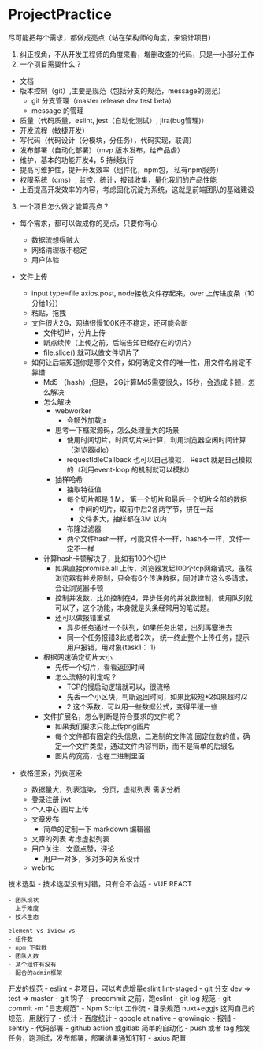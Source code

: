 # ProjectPractice
尽可能把每个需求，都做成亮点（站在架构师的角度，来设计项目）
1. 纠正视角，不从开发工程师的角度来看，增删改查的代码，只是一小部分工作
2. 一个项目需要什么？
  - 文档
  - 版本控制（git）,主要是规范（包括分支的规范，message的规范）
    - git 分支管理（master  release dev test beta）
    - message 的管理
  - 质量（代码质量，eslint, jest（自动化测试）, jira(bug管理)）
  - 开发流程（敏捷开发）
  - 写代码（代码设计（分模块，分任务），代码实现，联调）
  - 发布部署（自动化部署）（mvp 版本发布，给产品虐）
  - 维护，基本的功能开发4，5 持续执行
  - 提高可维护性，提升开发效率（组件化，npm包， 私有npm服务）
  - 权限系统（cms）, 监控，统计，报错收集，量化我们的产品性能
  - 上面提高开发效率的内容，考虑固化沉淀为系统，这就是前端团队的基础建设
3. 一个项目怎么做才能算亮点？
  - 每个需求，都可以做成你的亮点，只要你有心
    - 数据流想得贼大
    - 网络清理极不稳定
    - 用户体验
  - 文件上传
    - input type=file axios.post, node接收文件存起来，over 上传进度条（10分给1分）
    - 粘贴，拖拽
    - 文件很大2G，网络很慢100K还不稳定，还可能会断
      - 文件切片，分片上传
      - 断点续传（上传之前，后端告知已经存在的切片）
      - file.slice() 就可以做文件切片了
    - 如何让后端知道你是哪个文件，如何确定文件的唯一性，用文件名肯定不靠谱
      - Md5 （hash）,但是， 2G计算Md5需要很久，15秒，会造成卡顿，怎么解决
      - 怎么解决
        - webworker
          - 会额外加载js
        - 思考一下框架源码，怎么处理量大的场景
          - 使用时间切片，时间切片来计算，利用浏览器空闲时间计算（浏览器idle）
          - requestIdleCallback 也可以自己模拟， React 就是自己模拟的（利用event-loop 的机制就可以模拟）
        - 抽样哈希
          - 抽取特征值
          - 每个切片都是 1 M， 第一个切片和最后一个切片全部的数据
            - 中间的切片，取前中后2各两字节，拼在一起
            - 文件多大，抽样都在3M 以内
          - 布隆过滤器
          - 两个文件hash一样，可能文件不一样，hash不一样，文件一定不一样 
      - 计算hash卡顿解决了，比如有100个切片
        - 如果直接promise.all 上传，浏览器发起100个tcp网络请求，虽然浏览器有并发限制，只会有6个传递数据，同时建立这么多请求，会让浏览器卡顿 
        - 控制并发数，比如控制在4，异步任务的并发数控制，使用队列就可以了，这个功能，本身就是头条经常用的笔试题。
        - 还可以做报错重试
          - 异步任务通过一个队列，如果任务出错，出列再塞进去
          - 同一个任务报错3此或者2次， 统一终止整个上传任务，提示用户报错，用对象{task1： 1}
      - 根据网速确定切片大小
        - 先传一个切片，看看返回时间
        - 怎么流畅的判定呢？
          - TCP的慢启动逻辑就可以，很流畅
          - 先丢一个小区块，判断返回时间，如果比较短*2如果超时/2
          - 2 这个系数，可以用一些数据公式，变得平缓一些
      - 文件扩展名，怎么判断是符合要求的文件呢？
        - 如果我们要求只能上传png图片
        - 每个文件都有固定的头信息，二进制的文件流 固定位数的值，确定一个文件类型，通过文件内容判断，而不是简单的后缀名
        - 图片的宽高，也在二进制里面

  - 表格渲染，列表渲染
    - 数据量大，列表渲染，   分页，虚拟列表
    需求分析
    - 登录注册 jwt
    - 个人中心 图片上传
    - 文章发布
      - 简单的定制一下 markdown 编辑器
    - 文章的列表 考虑虚拟列表
    - 用户关注，文章点赞，评论
      - 用户一对多，多对多的关系设计
    - webrtc


  技术选型
    - 技术选型没有对错，只有合不合适
    - VUE REACT

    - 团队现状
    - 上手难度
    - 技术生态

    element vs iview vs
    - 组件数
    - npm 下载数
    - 团队人数
    - 某个组件有没有
    - 配合的admin框架

  开发的规范
    - eslint
      - 老项目，可以考虑增量eslint lint-staged
    - git 分支 dev => test => master
    - git 钩子
      - precommit 之前，跑eslint
    - git log 规范
      - git commit -m "日志规范"
    - Npm Script 工作流
    - 目录规范 nuxt+eggjs 这两自己的规范，用就行了
    - 统计
      - 百度统计
      - google at native
      - growingio
    - 报错
      - sentry
    - 代码部署
      - github action 或gitlab 简单的自动化
      - push 或者 tag 触发任务，跑测试，发布部署，部署结果通知钉钉
    - axios 配置

